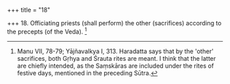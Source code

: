 +++
title = "18"

+++
18. Officiating priests (shall perform) the other (sacrifices) according to the precepts (of the Veda). [^16] 


[^16]:  Manu VII, 78-79; Yājñavalkya I, 313. Haradatta says that by the 'other' sacrifices, both Gṛhya and Śrauta rites are meant. I think that the latter are chiefly intended, as the Saṃskāras are included under the rites of festive days, mentioned in the preceding Sūtra.

